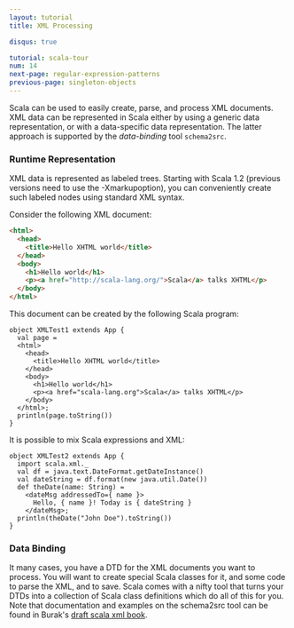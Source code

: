 ```yaml
---
layout: tutorial
title: XML Processing

disqus: true

tutorial: scala-tour
num: 14
next-page: regular-expression-patterns
previous-page: singleton-objects
---
```


Scala can be used to easily create, parse, and process XML documents. XML data can be represented in Scala either by using a generic data representation, or with a data-specific data representation. The latter approach is supported by the *data-binding* tool `schema2src`.

### Runtime Representation ###
XML data is represented as labeled trees. Starting with Scala 1.2 (previous versions need to use the -Xmarkupoption), you can conveniently create such labeled nodes using standard XML syntax.

Consider the following XML document:

```html
<html>
  <head>
    <title>Hello XHTML world</title>
  </head>
  <body>
    <h1>Hello world</h1>
    <p><a href="http://scala-lang.org/">Scala</a> talks XHTML</p>
  </body>
</html>
```

This document can be created by the following Scala program:

```tut
object XMLTest1 extends App {
  val page = 
  <html>
    <head>
      <title>Hello XHTML world</title>
    </head>
    <body>
      <h1>Hello world</h1>
      <p><a href="scala-lang.org">Scala</a> talks XHTML</p>
    </body>
  </html>;
  println(page.toString())
}
```

It is possible to mix Scala expressions and XML:

```tut
object XMLTest2 extends App {
  import scala.xml._
  val df = java.text.DateFormat.getDateInstance()
  val dateString = df.format(new java.util.Date())
  def theDate(name: String) = 
    <dateMsg addressedTo={ name }>
      Hello, { name }! Today is { dateString }
    </dateMsg>;
  println(theDate("John Doe").toString())
}
```

### Data Binding ###
It many cases, you have a DTD for the XML documents you want to process. You will want to create special Scala classes for it, and some code to parse the XML, and to save. Scala comes with a nifty tool that turns your DTDs into a collection of Scala class definitions which do all of this for you.
Note that documentation and examples on the schema2src tool can be found in Burak's [draft scala xml book](http://burak.emir.googlepages.com/scalaxbook.docbk.html).

